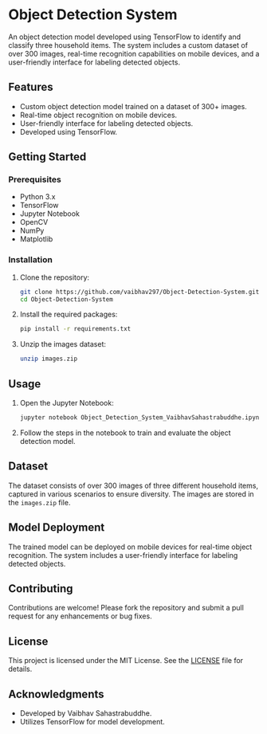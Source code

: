 
# Object Detection System

An object detection model developed using TensorFlow to identify and classify three household items. The system includes a custom dataset of over 300 images, real-time recognition capabilities on mobile devices, and a user-friendly interface for labeling detected objects.

## Features

- Custom object detection model trained on a dataset of 300+ images.
- Real-time object recognition on mobile devices.
- User-friendly interface for labeling detected objects.
- Developed using TensorFlow.

## Getting Started

### Prerequisites

- Python 3.x
- TensorFlow
- Jupyter Notebook
- OpenCV
- NumPy
- Matplotlib

### Installation

1. Clone the repository:
   ```bash
   git clone https://github.com/vaibhav297/Object-Detection-System.git
   cd Object-Detection-System
   ```

2. Install the required packages:
   ```bash
   pip install -r requirements.txt
   ```

3. Unzip the images dataset:
   ```bash
   unzip images.zip
   ```

## Usage

1. Open the Jupyter Notebook:
   ```bash
   jupyter notebook Object_Detection_System_VaibhavSahastrabuddhe.ipynb
   ```

2. Follow the steps in the notebook to train and evaluate the object detection model.

## Dataset

The dataset consists of over 300 images of three different household items, captured in various scenarios to ensure diversity. The images are stored in the `images.zip` file.

## Model Deployment

The trained model can be deployed on mobile devices for real-time object recognition. The system includes a user-friendly interface for labeling detected objects.

## Contributing

Contributions are welcome! Please fork the repository and submit a pull request for any enhancements or bug fixes.

## License

This project is licensed under the MIT License. See the [LICENSE](LICENSE) file for details.

## Acknowledgments

- Developed by Vaibhav Sahastrabuddhe.
- Utilizes TensorFlow for model development.

